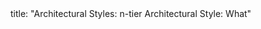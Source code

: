 <frontmatter>
title: "Architectural Styles: n-tier Architectural Style: What"
</frontmatter>

<include src="unit-inPage-asFlat.md" boilerplate />
